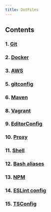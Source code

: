 ```yaml
---
title: DotFiles
---  
```

## Contents

### 1. [Git](Git.md)

### 2. [Docker](Docker.md)

### 3. [AWS](AWS.md)

### 5. [gitconfig](gitconfig.md)

### 6. [Maven](Maven.md)

### 8. [Vagrant](Vagrantfile.md)

### 9. [EditorConfig](editorconfig.md)

### 10. [Proxy](Proxy.md)

### 11. [Shell](Shell.md)

### 12. [Bash aliases](bash_aliases.md)

### 13. [NPM](npm.md)

### 14. [ESLint config](eslintrc.md)

### 15. [TSConfig](tsconfig.md)

